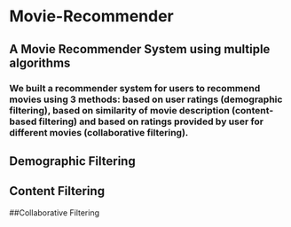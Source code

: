 # Movie-Recommender
## A Movie Recommender System using multiple algorithms
### We built a recommender system for users to recommend movies using 3 methods: based on user ratings (demographic filtering), based on similarity of movie description (content-based filtering) and based on ratings provided by user for different movies (collaborative filtering).
## Demographic Filtering

## Content Filtering

##Collaborative Filtering
